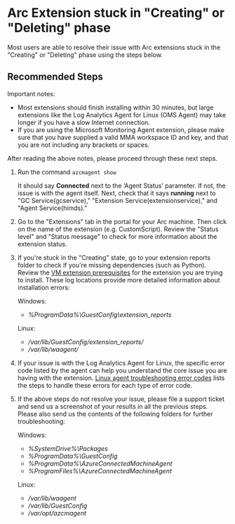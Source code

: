 <properties
  pagetitle="Arc Extension stuck in &quot;Creating&quot; or &quot;Deleting&quot; phase"
  service="microsoft.hybridcompute"
  resource="machines"
  ms.author="t-juwa"
  selfhelptype="Generic"
  supporttopicids="32742674,32742675,32742676"
  productpesids="16872"
  cloudenvironments="public, fairfax, mooncake, blackforest, ussec, usnat"
  articleid="4efb140a-0b4e-4498-ba65-33f53565d0fe"
  ownershipid="Compute_HybridResourceProvider" />
# Arc Extension stuck in "Creating" or "Deleting" phase

Most users are able to resolve their issue with Arc extensions stuck in the "Creating" or "Deleting" phase using the steps below.

## **Recommended Steps**

Important notes:
* Most extensions should finish installing within 30 minutes, but large extensions like the Log Analytics Agent for Linux (OMS Agent) may take longer if you have a slow Internet connection.
* If you are using the Microsoft Monitoring Agent extension, please make sure that you have supplied a valid MMA workspace ID and key, and that you are not including any brackets or spaces.

After reading the above notes, please proceed through these next steps.

1. Run the command `azcmagent show`

    It should say **Connected** next to the ‘Agent Status’ parameter. If not, the issue is with the agent itself. Next, check that it says **running** next to "GC Service(gcservice)," "Extension Service(extensionservice)," and "Agent Service(himds)."

2. Go to the "Extensions" tab in the portal for your Arc machine. Then click on the name of the extension (e.g. CustomScript). Review the "Status level" and "Status message" to check for more information about the extension status.

3. If you're stuck in the "Creating" state, go to your extension reports folder to check if you're missing dependencies (such as Python). Review the [VM extension prerequisites](https://docs.microsoft.com/azure/azure-arc/servers/manage-vm-extensions#prerequisites) for the extension you are trying to install. These log locations provide more detailed information about installation errors:

    Windows:
    * *%ProgramData%\GuestConfig\extension_reports* 

    Linux:
    * */var/lib/GuestConfig/extension_reports/*
    * */var/lib/waagent/*

4. If your issue is with the Log Analytics Agent for Linux, the specific error code listed by the agent can help you understand the core issue you are having with the extension.
[Linux agent troubleshooting error codes](https://docs.microsoft.com/azure/azure-monitor/platform/agent-linux-troubleshoot#installation-error-codes) lists the steps to handle these errors for each type of error code.

5. If the above steps do not resolve your issue, please file a support ticket and send us a screenshot of your results in all the previous steps. Please also send us the contents of the following folders for further troubleshooting:

    Windows:
    * *%SystemDrive%\Packages*
    * *%ProgramData%\GuestConfig*
    * *%ProgramData%\AzureConnectedMachineAgent*
    * *%ProgramFiles%\AzureConnectedMachineAgent*

    Linux:
    * */var/lib/waagent*
    * */var/lib/GuestConfig*
    * */var/opt/azcmagent*